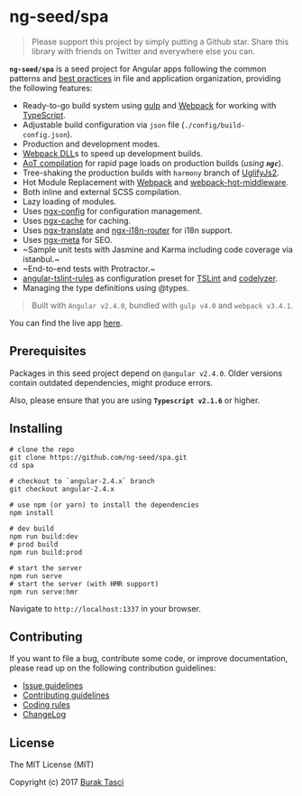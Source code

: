 # ng-seed/spa
> Please support this project by simply putting a Github star. Share this library with friends on Twitter and everywhere else you can.

**`ng-seed/spa`** is a seed project for Angular apps following the common patterns and [best practices](https://angular.io/styleguide) in file and application organization, providing the following features:

- Ready-to-go build system using [gulp] and [Webpack] for working with [TypeScript].
- Adjustable build configuration via `json` file (`./config/build-config.json`).
- Production and development modes.
- [Webpack DLL]s to speed up development builds.
- [AoT compilation] for rapid page loads on production builds (*using **`ngc`***).
- Tree-shaking the production builds with `harmony` branch of [UglifyJs2].
- Hot Module Replacement with [Webpack] and [webpack-hot-middleware].
- Both inline and external SCSS compilation.
- Lazy loading of modules.
- Uses [ngx-config] for configuration management.
- Uses [ngx-cache] for caching.
- Uses [ngx-translate] and [ngx-i18n-router] for i18n support.
- Uses [ngx-meta] for SEO.
- ~Sample unit tests with Jasmine and Karma including code coverage via istanbul.~
- ~End-to-end tests with Protractor.~
- [angular-tslint-rules] as configuration preset for [TSLint] and [codelyzer].
- Managing the type definitions using @types.

> Built with `Angular v2.4.0`, bundled with `gulp v4.0` and `webpack v3.4.1`.

You can find the live app [here](https://ng-seed-spa.azurewebsites.net).

## Prerequisites
Packages in this seed project depend on `@angular v2.4.0`. Older versions contain outdated dependencies, might produce errors.

Also, please ensure that you are using **`Typescript v2.1.6`** or higher.

## Installing
```
# clone the repo
git clone https://github.com/ng-seed/spa.git
cd spa

# checkout to `angular-2.4.x` branch
git checkout angular-2.4.x

# use npm (or yarn) to install the dependencies
npm install

# dev build
npm run build:dev
# prod build
npm run build:prod

# start the server
npm run serve
# start the server (with HMR support)
npm run serve:hmr
```

Navigate to `http://localhost:1337` in your browser.

## Contributing
If you want to file a bug, contribute some code, or improve documentation, please read up on the following contribution guidelines:
- [Issue guidelines](CONTRIBUTING.md#submit)
- [Contributing guidelines](CONTRIBUTING.md)
- [Coding rules](CONTRIBUTING.md#rules)
- [ChangeLog](CHANGELOG.md)

## License
The MIT License (MIT)

Copyright (c) 2017 [Burak Tasci]

[gulp]: http://gulpjs.com
[Webpack]: http://webpack.github.io
[TypeScript]: https://github.com/Microsoft/TypeScript
[Webpack DLL]: https://robertknight.github.io/posts/webpack-dll-plugins
[AoT compilation]: https://angular.io/docs/ts/latest/cookbook/aot-compiler.html
[UglifyJs2]: https://github.com/mishoo/UglifyJS2/tree/harmony
[webpack-hot-middleware]: https://github.com/glenjamin/webpack-hot-middleware
[ngx-config]: https://github.com/fulls1z3/ngx-config
[ngx-cache]: https://github.com/fulls1z3/ngx-cache
[ngx-translate]: https://github.com/ngx-translate/core
[ngx-i18n-router]: https://github.com/fulls1z3/ngx-i18n-router
[ngx-meta]: https://github.com/fulls1z3/ngx-meta
[Jasmine]: https://jasmine.github.io
[Karma]: https://karma-runner.github.io
[Istanbul]: https://github.com/webpack-contrib/istanbul-instrumenter-loader
[Protractor]: http://www.protractortest.org
[angular-tslint-rules]: https://github.com/fulls1z3/angular-tslint-rules
[TSLint]: https://github.com/palantir/tslint
[codelyzer]: https://github.com/mgechev/codelyzer
[Burak Tasci]: http://www.buraktasci.com
